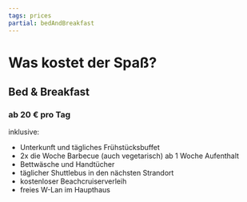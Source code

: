 ```yaml
---
tags: prices
partial: bedAndBreakfast
---
```


# Was kostet der Spaß?

## Bed & Breakfast

### ab 20 € pro Tag

<div class="h4">inklusive:</div>

* Unterkunft und tägliches Frühstücksbuffet
* 2x die Woche Barbecue (auch vegetarisch) ab 1 Woche Aufenthalt
* Bettwäsche und Handtücher
* täglicher Shuttlebus in den nächsten Strandort
* kostenloser Beachcruiserverleih
* freies W-Lan im Haupthaus
